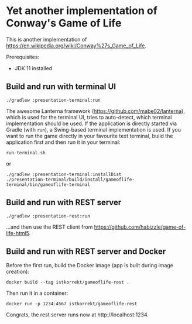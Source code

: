 Yet another implementation of Conway's Game of Life
===

This is another implementation of https://en.wikipedia.org/wiki/Conway%27s_Game_of_Life.

Prerequisites:
* JDK 11 installed

Build and run with terminal UI
---

```shell script
./gradlew :presentation-terminal:run
```

The awesome Lanterna framework (https://github.com/mabe02/lanterna), which is used for the terminal UI, tries to auto-detect, which terminal implementation should be used.
If the application is directly started via Gradle (with `run`), a Swing-based terminal implementation is used.
If you want to run the game directly in your favourite text terminal, build the application first and then run it in your terminal:

```shell script
run-terminal.sh
```
or
```shell script
./gradlew :presentation-terminal:installDist
./presentation-terminal/build/install/gameoflife-terminal/bin/gameoflife-terminal
```

Build and run with REST server
---

```shell script
./gradlew :presentation-rest:run
```

...and then use the REST client from https://github.com/habizzle/game-of-life-html5.

Build and run with REST server and Docker
---

Before the first run, build the Docker image (app is built during image creation):
```shell script
docker build --tag istkorrekt/gameoflife-rest .
```

Then run it in a container:
```shell script
docker run -p 1234:4567 istkorrekt/gameoflife-rest
```

Congrats, the rest server runs now at http://localhost:1234.
